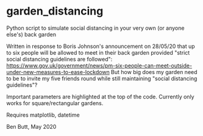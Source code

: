 # garden_distancing
Python script to simulate social distancing in your very own (or anyone else's) back garden

Written in response to Boris Johnson's announcement on 28/05/20 that up to six people will be allowed to meet in their back garden provided "strict social distancing guidelines are followed": https://www.gov.uk/government/news/pm-six-people-can-meet-outside-under-new-measures-to-ease-lockdown
But how big does my garden need to be to invite my five friends round while still maintaining "social distancing guidelines"?

Important parameters are highlighted at the top of the code. Currently only works for square/rectangular gardens.

Requires matplotlib, datetime

Ben Butt, May 2020
